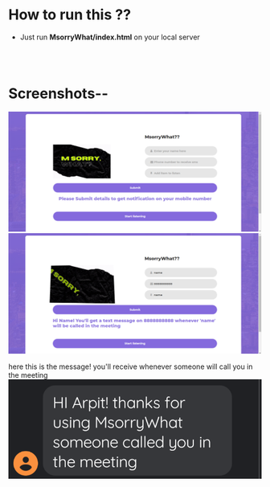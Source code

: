 # How to run this ??
  * Just run **MsorryWhat/index.html** on your local server
<br />
<br />

# Screenshots--

![1](https://github.com/kapoorarpit/MsorryWhat-/blob/master/images/Screenshot%20(328).png)
![1](https://github.com/kapoorarpit/MsorryWhat-/blob/master/images/Screenshot%20(329).png)

here this is the message! you'll receive whenever someone will call you in the meeting
![1](https://github.com/kapoorarpit/MsorryWhat-/blob/master/images/1.png)
